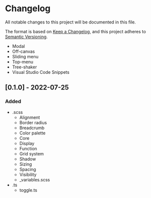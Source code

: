 # Changelog

All notable changes to this project will be documented in this file.

The format is based on [Keep a Changelog](https://keepachangelog.com/en/1.0.0/), and this project adheres
to [Semantic Versioning](https://semver.org/spec/v2.0.0.html).

[//]: # (## [Unreleased])
- Modal
- Off-canvas
- Sliding menu
- Top-menu
- Tree-shaker
- Visual Studio Code Snippets

[//]: # (## [0.1.1] - YYYY-MM-DD)

[//]: # (### Added)

## [0.1.0] - 2022-07-25
### Added
- .scss
  - Alignment
  - Border radius
  - Breadcrumb
  - Color palette
  - Core
  - Display
  - Function
  - Grid system
  - Shadow
  - Sizing
  - Spacing
  - Visibility
  - _variables.scss
- .ts
  - toggle.ts

[//]: # (## [0.0.0] - YYYY-MM-DD)

[//]: # (### Added)

[//]: # (### Changed)

[//]: # (### Deprecated)

[//]: # (### Removed)

[//]: # (### Fixed)

[//]: # (### Security)
